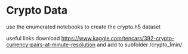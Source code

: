 # Crypto Data

use the enumerated notebooks to create the crypto.h5 dataset 

useful links 
download https://www.kaggle.com/tencars/392-crypto-currency-pairs-at-minute-resolution and add to subfolder /crypto_1min/
